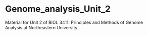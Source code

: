 # Genome_analysis_Unit_2
Material for Unit 2 of BIOL 3411: Principles and Methods of Genome Analysis at Northeastern University
